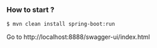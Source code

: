 ### How to start ?

    $ mvn clean install spring-boot:run

Go to http://localhost:8888/swagger-ui/index.html 